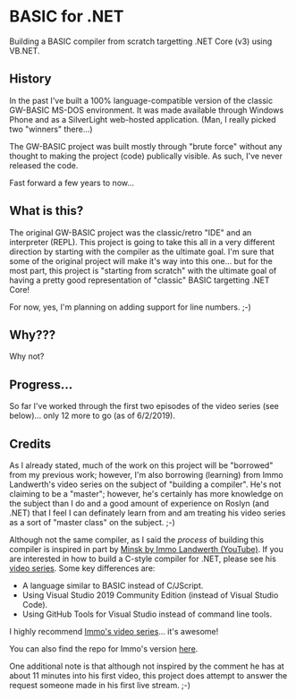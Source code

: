 # BASIC for .NET

Building a BASIC compiler from scratch targetting .NET Core (v3) using VB.NET.

## History

In the past I've built a 100% language-compatible version of the classic GW-BASIC MS-DOS environment.  It was made 
available through Windows Phone and as a SilverLight web-hosted application.  (Man, I really picked two "winners" there...)

The GW-BASIC project was built mostly through "brute force" without any thought to making the project (code) publically 
visible.  As such, I've never released the code.

Fast forward a few years to now...

## What is this?

The original GW-BASIC project was the classic/retro "IDE" and an interpreter (REPL).  This project is going to take this 
all in a very different direction by starting with the compiler as the ultimate goal.  I'm sure that some of the original 
project will make it's way into this one... but for the most part, this project is "starting from scratch" with the 
ultimate goal of having a pretty good representation of "classic" BASIC targetting .NET Core!

For now, yes, I'm planning on adding support for line numbers. ;-)

## Why???

Why not?

## Progress...

So far I've worked through the first two episodes of the video series (see below)... only 12 more to go (as of 6/2/2019).

## Credits

As I already stated, much of the work on this project will be "borrowed" from my previous work; however, I'm also borrowing
(learning) from Immo Landwerth's video series on the subject of "building a compiler".  He's not claiming to be a "master"; 
however, he's certainly has more knowledge on the subject than I do and a good amount of experience on Roslyn (and .NET) that
I feel I can definately learn from and am treating his video series as a sort of "master class" on the subject. ;-)

Although not the same compiler, as I said the *process* of building this compiler is inspired in part by [Minsk by Immo Landwerth (YouTube)](https://www.youtube.com/watch?v=wgHIkdUQbp0&list=PLRAdsfhKI4OWNOSfS7EUu5GRAVmze1t2y).  If you are interested in how to build a C-style compiler for .NET, please see his [video series](https://www.youtube.com/watch?v=wgHIkdUQbp0&list=PLRAdsfhKI4OWNOSfS7EUu5GRAVmze1t2y).  Some key differences are:

- A language similar to BASIC instead of C/JScript.
- Using Visual Studio 2019 Community Edition (instead of Visual Studio Code).
- Using GitHub Tools for Visual Studio instead of command line tools.

I highly recommend [Immo's video series](https://www.youtube.com/watch?v=wgHIkdUQbp0&list=PLRAdsfhKI4OWNOSfS7EUu5GRAVmze1t2y)... it's awesome!

You can also find the repo for Immo's version [here](https://github.com/terrajobst/minsk/).

One additional note is that although not inspired by the comment he has at about 11 minutes into his first video, this project does attempt to answer the request someone made in his first live stream. ;-)
